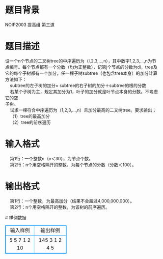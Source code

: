 # 

 
 # 题目背景 
<p>NOIP2003&nbsp;提高组&nbsp;第三道</p> 

 
 # 题目描述 
<p>设一个n个节点的二叉树tree的中序遍历为（l,2,3,&hellip;,n），其中数字1,2,3,&hellip;,n为节点编号。每个节点都有一个分数（均为正整数），记第j个节点的分数为di，tree及它的每个子树都有一个加分，任一棵子树subtree（也包含tree本身）的加分计算方法如下：<br />
&nbsp;&nbsp;&nbsp;&nbsp;subtree的左子树的加分&times;&nbsp;subtree的右子树的加分＋subtree的根的分数<br />
&nbsp;&nbsp;&nbsp;&nbsp;若某个子树为主，规定其加分为1，叶子的加分就是叶节点本身的分数。不考虑它的空<br />
子树。<br />
&nbsp;&nbsp;&nbsp;&nbsp;试求一棵符合中序遍历为（1,2,3,&hellip;,n）且加分最高的二叉树tree。要求输出；<br />
&nbsp;&nbsp;&nbsp;&nbsp;（1）tree的最高加分<br />
&nbsp;&nbsp;&nbsp;&nbsp;（2）tree的前序遍历</p> 

 
 # 输入格式 
<p>&nbsp;&nbsp;&nbsp;&nbsp;第1行：一个整数n（n＜30），为节点个数。<br />
&nbsp;&nbsp;&nbsp;&nbsp;第2行：n个用空格隔开的整数，为每个节点的分数（分数＜100）。</p> 

 
 # 输出格式 
<p>&nbsp;&nbsp;&nbsp;&nbsp;第1行：一个整数，为最高加分（结果不会超过4,000,000,000）。<br />
&nbsp;&nbsp;&nbsp;&nbsp;第2行：n个用空格隔开的整数，为该树的前序遍历。</p> 
# 样例数据
<style>
        table,table tr th, table tr td { border:1px solid #0094ff; }
        table { width: 200px; min-height: 25px; line-height: 25px; text-align: center; border-collapse: collapse;}   
    </style>
<table>
	<tr>
		<td>输入样例</td>
		<td>输出样例</td>
	</tr>
<tr><td>5
5 7 1 2 10
</td><td>145
3 1 2 4 5
</td></tr></table>
